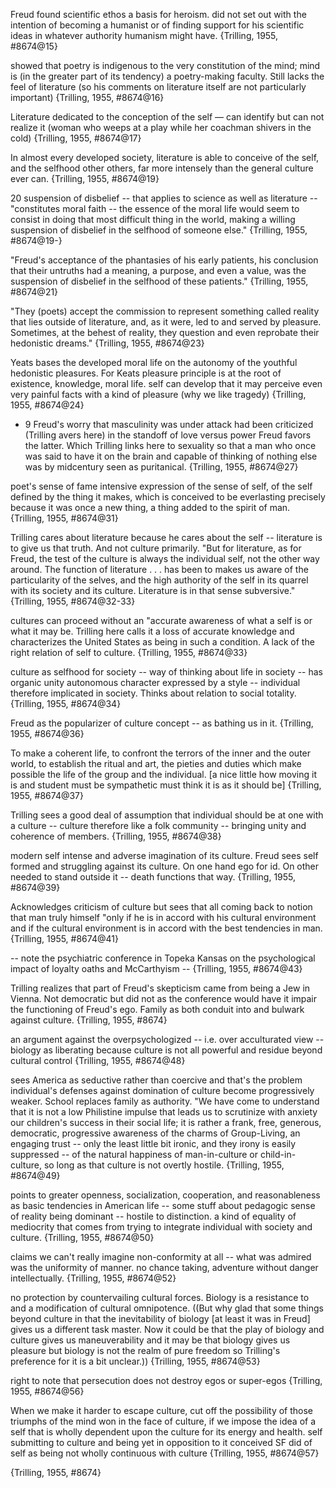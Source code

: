 Freud found scientific ethos a basis for heroism. did not set out with the intention of becoming a humanist or of finding support for his scientific ideas in whatever authority humanism might have. {Trilling, 1955, #8674@15}

showed that poetry is indigenous to the very constitution of the mind; mind is (in the greater part of its tendency) a poetry-making faculty. Still lacks the feel of literature (so his comments on literature itself are not particularly important) {Trilling, 1955, #8674@16}

Literature dedicated to the conception of the self — can identify but can not realize it (woman who weeps at a play while her coachman shivers in the cold) {Trilling, 1955, #8674@17}

In almost every developed society, literature is able to conceive of the self, and the selfhood other others, far more intensely than the general culture ever can. {Trilling, 1955, #8674@19}

20 suspension of disbelief -- that applies to science as well as literature -- "constitutes moral faith -- the essence of the moral life would seem to consist in doing that most difficult thing in the world, making a willing suspension of disbelief in the selfhood of someone else." {Trilling, 1955, #8674@19-}

"Freud's acceptance of the phantasies of his early patients, his conclusion that their untruths had a meaning, a purpose, and even a value, was the suspension of disbelief in the selfhood of these patients." {Trilling, 1955, #8674@21}

"They (poets) accept the commission to represent something called reality that lies outside of literature, and, as it were, led to and served by pleasure. Sometimes, at the behest of reality, they question and even reprobate their hedonistic dreams." {Trilling, 1955, #8674@23}

Yeats bases the developed moral life on the autonomy of the youthful hedonistic pleasures.  For Keats pleasure principle is at the root of existence, knowledge, moral life. self can develop that it may perceive even very painful facts with a kind of pleasure (why we like tragedy) {Trilling, 1955, #8674@24}

- 9 Freud's worry that masculinity was under attack had been criticized (Trilling avers here) in the standoff of love versus power Freud favors the latter. Which Trilling links here to sexuality so that a man who once was said to have it on the brain and capable of thinking of nothing else was by midcentury seen as puritanical. {Trilling, 1955, #8674@27}

poet's sense of fame intensive expression of the sense of self, of the self defined by the thing it makes, which is conceived to be everlasting precisely because it was once a new thing, a thing added to the spirit of man. {Trilling, 1955, #8674@31}

Trilling cares about literature because he cares about the self -- literature is to give us that truth. And not culture primarily. "But for literature, as for Freud, the test of the culture is always the individual self, not the other way around. The function of literature . . . has been to makes us aware of the particularity of the selves, and the high authority of the self in its quarrel with its society and its culture. Literature is in that sense subversive." {Trilling, 1955, #8674@32-33}

cultures can proceed without an "accurate awareness of what a self is or what it may be. Trilling here calls it a loss of accurate knowledge and characterizes the United States as being in such a condition. A lack of the right relation of self to culture. {Trilling, 1955, #8674@33}

culture as selfhood for society -- way of thinking about life in society -- has organic unity autonomous character expressed by a style -- individual therefore implicated in society. Thinks about relation to social totality. {Trilling, 1955, #8674@34}

Freud as the popularizer of culture concept -- as bathing us in it. {Trilling, 1955, #8674@36}

To make a coherent life, to confront the terrors of the inner and the outer world, to establish the ritual and art, the pieties and duties which make possible the life of the group and the individual. [a nice little how moving it is and student must be sympathetic must think it is as it should be] {Trilling, 1955, #8674@37}

Trilling sees a good deal of assumption that individual should be at one with a culture -- culture therefore like a folk community -- bringing unity and coherence of members. {Trilling, 1955, #8674@38}

modern self intense and adverse imagination of its culture. Freud sees self formed and struggling against its culture. On one hand ego for id. On other needed to stand outside it -- death functions that way. {Trilling, 1955, #8674@39}

Acknowledges criticism of culture but sees that all coming back to notion that man truly himself  "only if he is in accord with his cultural environment and if the cultural environment is in accord with the best tendencies in man. {Trilling, 1955, #8674@41}

-- note the psychiatric conference in Topeka Kansas on the psychological impact of loyalty oaths and McCarthyism -- {Trilling, 1955, #8674@43}

Trilling realizes that part of Freud's skepticism came from being a Jew in Vienna. Not democratic but did not as the conference would have it impair the functioning of Freud's ego. Family as both conduit into and bulwark against culture. {Trilling, 1955, #8674}

an argument against the overpsychologized -- i.e. over acculturated view -- biology as liberating because culture is not all powerful and residue beyond cultural control {Trilling, 1955, #8674@48}

sees America as seductive rather than coercive and that's the problem individual's defenses against domination of culture become progressively weaker. School replaces family as authority.  "We have come to understand that it is not a low Philistine impulse that leads us to scrutinize with anxiety our children's success in their social life; it is rather a frank, free, generous, democratic, progressive awareness of the charms of Group-Living, an engaging trust -- only the least little bit ironic, and they irony is easily suppressed -- of the natural happiness of man-in-culture or child-in-culture, so long as that culture is not overtly hostile. {Trilling, 1955, #8674@49}

points to greater openness, socialization, cooperation, and reasonableness  as basic tendencies in American life -- some stuff about pedagogic sense of reality being dominant -- hostile to distinction. a kind of equality of mediocrity that comes from trying to integrate individual with society and culture. {Trilling, 1955, #8674@50}

claims we can't really imagine non-conformity at all -- what was admired was the uniformity of manner. no chance taking, adventure without danger intellectually. {Trilling, 1955, #8674@52}

no protection by countervailing cultural forces. Biology is a resistance to and a modification of cultural omnipotence. ((But why glad that some things beyond culture in that the inevitability of biology [at least it was in Freud]  gives us a different task master. Now it could be that the play of biology and culture gives us maneuverability and it may be that biology gives us pleasure but biology is not the realm of pure freedom so Trilling's preference for it is a bit unclear.)) {Trilling, 1955, #8674@53}

right to note that persecution does not destroy egos or super-egos {Trilling, 1955, #8674@56}

When we make it harder to escape culture, cut off the possibility of those triumphs of the mind won in the face of culture, if we impose the idea of a self that is wholly dependent upon the culture for its energy and health. self submitting to culture and being yet in opposition to it conceived SF did of self as being not wholly continuous with culture {Trilling, 1955, #8674@57}

{Trilling, 1955, #8674}
